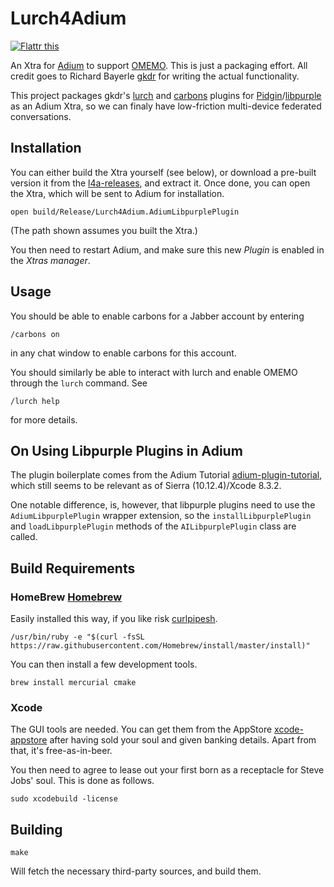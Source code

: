 Lurch4Adium
===========

[![Flattr this](https://button.flattr.com/flattr-badge-large.png)](https://flattr.com/submit/auto?fid=mr05q0&url=https%3A%2F%2Fgithub.com%2Fshtrom%2FLurch4Adium)

An Xtra for [Adium] to support [OMEMO]. This is just a packaging effort.  All
credit goes to Richard Bayerle [gkdr] for writing the actual functionality.

This project packages gkdr's [lurch] and [carbons] plugins for
[Pidgin]/[libpurple] as an Adium Xtra, so we can finaly have low-friction
multi-device federated conversations.

Installation
------------

You can either build the Xtra yourself (see below), or download a pre-built
version it from the [l4a-releases], and extract it.  Once done, you can open
the Xtra, which will be sent to Adium for installation.

    open build/Release/Lurch4Adium.AdiumLibpurplePlugin

(The path shown assumes you built the Xtra.)

You then need to restart Adium, and make sure this new _Plugin_ is enabled in
the _Xtras manager_.

Usage
-----

You should be able to enable carbons for a Jabber account
by entering

    /carbons on

in any chat window to enable carbons for this account.

You should similarly be able to interact with lurch and enable OMEMO through
the `lurch` command. See

    /lurch help

for more details.

On Using Libpurple Plugins in Adium
-----------------------------------

The plugin boilerplate comes from the Adium Tutorial [adium-plugin-tutorial],
which still seems to be relevant as of Sierra (10.12.4)/Xcode 8.3.2.

One notable difference, is, however, that libpurple plugins need to use the
`AdiumLibpurplePlugin` wrapper extension, so the `installLibpurplePlugin` and
`loadLibpurplePlugin` methods of the `AILibpurplePlugin` class are called.

Build Requirements
------------------

### HomeBrew [Homebrew]

Easily installed this way, if you like risk [curlpipesh].

    /usr/bin/ruby -e "$(curl -fsSL https://raw.githubusercontent.com/Homebrew/install/master/install)"

You can then install a few development tools.

    brew install mercurial cmake

### Xcode

The GUI tools are needed. You can get them from the AppStore [xcode-appstore]
after having sold your soul and given banking details. Apart from that, it's
free-as-in-beer.

You then need to agree to lease out your first born as a receptacle for Steve
Jobs' soul. This is done as follows.

    sudo xcodebuild -license

Building
--------

    make

Will fetch the necessary third-party sources, and build them.


[Adium]: https://adium.im/
[OMEMO]: https://conversations.im/omemo/
[gkdr]: https://github.com/gkdr/
[lurch]: https://github.com/gkdr/lurch
[carbons]: https://github.com/gkdr/carbons
[Pidgin]: https://www.pidgin.im/
[libpurple]: https://developer.pidgin.im/wiki/WhatIsLibpurple
[l4a-releases]: https://github.com/shtrom/Lurch4Adium/releases
[adium-plugin-tutorial]: https://trac.adium.im/wiki/CreatingPlugins
[homebrew]: https://brew.sh
[curlpipesh]: https://curlpipesh.tumblr.com
[xcode-appstore]: https://itunes.apple.com/au/app/xcode/id497799835?mt=12

